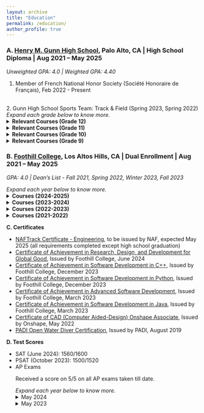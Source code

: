 ```yaml
---
layout: archive
title: "Education"
permalink: /education/
author_profile: true
---
```


<h3>A. <a href="https://gunn.pausd.org/">Henry M. Gunn High School</a>, Palo Alto, CA   |  High School Diploma   |   Aug 2021 – May 2025</h3>

*Unweighted GPA: 4.0  \| Weighted GPA: 4.40*

1.  Member of French National Honor Society (Société Honoraire de Français), Feb 2022 - Present 
<br>
2. Gunn High School Sports Team:  Track & Field (Spring 2023, Spring 2022)
<br>
<div><i>
Expand each grade below to know more.</i></div> 
<details> 

<summary> <b>Relevant Courses (Grade 12)</b> </summary>
<ul>
  <li> Engineering Technology (Gunn Robotics Team) </li>
  <li> AP Physics C: Mechanics (semester-long) </li>
  <li> AP Physics C: Electricity & Magnetism (semester-long)</li>
  <li> AP Art History </li>
  <li> AP English Literature & Comprehension </li>
  <li> AP Economics (Macro & Micro) </li>
  </ul>
</details>

<details>

<summary><b> Relevant Courses (Grade 11) </b></summary>
<ul>
  <li> Engineering Technology (Gunn Robotics Team) </li>
  <li> Digital Electronics PLTW</li>
  <li> AP Calculus BC </li>
  <li> AP Chemistry </li>
  <li> AP US History </li>
  <li> AAR-D (Advanced Authentic Research-Dual Enrollment) </li>
  <li> World Classics Honors (semester-long) </li>
  <li> Analytical College Writing (semester-long)</li>
</ul>
</details>

<details>
 <summary><b> Relevant Courses (Grade 10) </b></summary>
 <ul>
  <li> Principles of Engineering and Robotics PLTW Honors </li>
  <li> AP Computer Science A </li>
  <li> Math Analysis Honors </li>
  <li> Chemistry Honors  </li>
  <li> French 3 </li>
  <li> US Government, Social Justice (semester-long) </li>
  <li> Contemporary World History, Social Justice (semester-long) </li>
  <li> English 10A </li>
  </ul>
</details>

<details>
<summary><b> Relevant Courses (Grade 9)  </b></summary>
<ul>
  <li> Introduction to Engineering and Design PLTW Honors </li>
  <li> Algebra 2/Trigonometry Honors </li>
  <li> Biology Honors </li>
  <li> French 2 </li>
  <li> World History </li>
  <li> Communications A (semester-long)</li>
  <li> Western Culture A (semester-long)</li>
</ul>
</details>




<h3>B.  <a href="https://www.foothill.edu/">Foothill College</a>, Los Altos Hills, CA   |  Dual Enrollment     |    Aug 2021 – May 2025 </h3>

*GPA: 4.0  \| Dean’s List - Fall 2021, Spring 2022, Winter 2023, Fall 2023*

<div><i>
Expand each year below to know more.</i></div> 

<details>
<summary><b>Courses (2024-2025)</b></summary>
<ul>
<li>Multivariable Calculus Part 2 (Math 1D) - Planned</li>
<li>Differential Equations (Math 2A) - Planned</li>
<li>Linear Algebra (Math 2B) - Planned</li>
</ul>
</details>

<details>
<summary><b> Courses (2023-2024)</b></summary>
<ul>
<li> Discrete Mathematics <a href="https://catalog.foothill.edu/course-outlines/MATH-22/">(Math 22)</a> </li> 
<li> Multivariable Calculus Part 1 <a href="https://catalog.foothill.edu/course-outlines/MATH-1C/">(Math 1C)</a> </li>
<li> Search/Research Internet <a href="https://catalog.foothill.edu/course-outlines/LINC-66C/">(LINC 66C)</a></li> 
<li> Design Thinking Overview  <a href="https://catalog.foothill.edu/course-outlines/LINC-77/">(LINC 77)</a> </li>
<li> Cloud-Based Data Analysis Tools  <a href="https://catalog.foothill.edu/course-outlines/LINC-63/">(LINC 63)</a> </li>
<li> Online Collaboration Tools <a href="https://catalog.foothill.edu/course-outlines/LINC-90C/">(LINC 90C)</a> </li> 
<li> Global Project-Based Learning  <a href="https://catalog.foothill.edu/course-outlines/LINC-58/">(LINC 58)</a></li>
<li> Cloud-Based Publishing Tools <a href="https://catalog.foothill.edu/course-outlines/LINC-66E/">(LINC 66E)</a> </li>
<li> Multi-media Project Production <a href="https://catalog.foothill.edu/course-outlines/LINC-79/">(LINC 79)</a> </li>
</ul>
</details>

<details>
<summary><b> Courses (2022-2023) </b></summary>
<ul>
<li> Advanced Data Structures & Algorithms in Java  <a href="https://catalog.foothill.edu/course-outlines/C-S-1C/">(CS 1C)</a></li> 
<li> Introduction to Database Management Systems <a href="https://catalog.foothill.edu/course-outlines/C-S-31A/">(CS 31A)</a></li>
<li> Elementary Statistics <a href="https://foothill.edu/assessment/courses/math10.html">(Math 10)</a> </li>
<li> Intermediate Software Design in C++ <a href="https://catalog.foothill.edu/course-outlines/C-S-2B/">(CS 2B)</a> </li>
</ul>
</details>


<details>
<summary><b> Courses (2021-2022) </b></summary>
<ul>
<li> Object-Oriented Programming Methodologies in Java  <a href="https://catalog.foothill.edu/course-outlines/C-S-1A/">(CS 1A)</a> </li>
<li> Object-Oriented Programming Methodologies in Python  <a href="https://catalog.foothill.edu/course-outlines/C-S-3A/">(CS 3A)</a></li> 
<li> Intermediate Software Design in Java <a href="https://catalog.foothill.edu/course-outlines/C-S-1B/">(CS 1B)</a> </li> 
<li> Object-Oriented Programming Methodologies in C++ <a href="https://catalog.foothill.edu/course-outlines/C-S-2A/">(CS 2A)</a> </li>
<li> Intermediate Software Design in Python  <a href="https://catalog.foothill.edu/course-outlines/C-S-3B/">(CS 3B)</a> </li>
<li> JavaScript for Programmers <a href="https://catalog.foothill.edu/course-outlines/C-S-22A/">(CS 22A)</a> </li> 
</ul>
</details>

<ul>
</ul>

**C. Certificates**
<ul id="certificates">
<li> <a href="https://naf.org/our-approach/naftrack">NAFTrack Certificate  - Engineering</a>, to be issued by NAF, expected May 2025 (all  requirements completed  except high school graduation)</li>
<li> <a href="https://catalog.foothill.edu/degrees-certificates/learning-in-new-media-classrooms/">Certificate of Achievement in Research, Design, and Development for Global Good</a>, Issued by Foothill College,  June 2024 </li>
<li> <a href="https://catalog.foothill.edu/degrees-certificates/computer-science/index.html#text">Certificate of Achievement in Software Development in C++</a>, Issued by Foothill College,  December 2023 </li>
<li> <a href="https://catalog.foothill.edu/degrees-certificates/computer-science/index.html#text">Certificate of Achievement in Software Development in Python</a>, Issued by Foothill College, December 2023</li>
<li> <a href="https://catalog.foothill.edu/degrees-certificates/computer-science/index.html#text">Certificate of Achievement in Advanced Software Development</a>, Issued by Foothill College, March 2023</li>
<li> <a href="https://catalog.foothill.edu/degrees-certificates/computer-science/index.html#text">Certificate of Achievement in Software Development in Java</a>, Issued by Foothill College, March 2023</li>
<li> <a href="https://learn.onshape.com/courses/certified-onshape-associate">Certificate of CAD (Computer Aided-Design) Onshape Associate</a>, Issued by Onshape, May 2022</li>
<li> <a href="https://www.padi.com/courses/open-water-diver">PADI Open Water Diver Certification</a>, Issued by PADI, August 2019</li>

</ul>

**D. Test Scores**

<ul>

<li>SAT (June 2024): 1560/1600</li>

<li>PSAT (October 2023): 1500/1520</li>



<li>AP Exams </li>

Received a score on 5/5 on all AP exams taken till date.
<br>
<div><i>
Expand each year below to know more.</i></div> 
<details>
<summary>May 2024</summary>
<ul>
<li>AP Chemistry: 5/5</li>
<li>AP US History: 5/5</li>
<li>AP Calculus BC: 5/5</li>
</ul>
</details>

<details>

<summary>May 2023 </summary>
<ul>
<li>AP Computer Science A: 5/5</li>
<li>AP Statistics: 5/5</li>
</ul>
</details>

</ul>